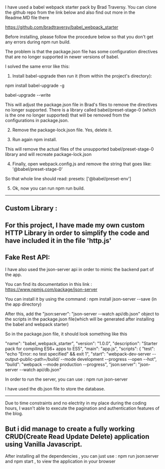 I have used a babel webpack starter pack by Brad Traversy.
You can clone the github repo from the link below and also find out more in the Readme.MD file there

https://github.com/bradtraversy/babel_webpack_starter

Before installing, please follow the procedure below so that you don't get any errors during npm run build.

The problem is that the package.json file has some configuration directives that are no longer supported in newer versions of babel.



I solved the same error like this:

1) Install babel-upgrade then run it (from within the project's directory):

npm install babel-upgrade -g

babel-upgrade --write

This will adjust the package.json file in Brad's files to remove the directives no longer supported. There is a library called babel/preset-stage-0 (which is the one no longer supported) that will be removed from the configurations in package.json.



2) Remove the package-lock.json file. Yes, delete it.



3) Run again npm install.

This will remove the actual files of the unsupported babel/preset-stage-0 library and will recreate package-lock.json



4) Finally, open webpack.config.js and remove the string that goes like: '@babel/preset-stage-0'

So that whole line should read:  presets: ['@babel/preset-env']



5) Ok, now you can run npm run build.

------------------------------------------------------------------------------------------------------------------------------
## Custom Library :
For this project, I have made my own custom HTTP Library in order to simplify the code and have included it
in the file 'http.js'
------------------------------------------------------------------------------------------------------------------------------
## Fake Rest API:
I have also used the json-server api in order to mimic the backend part of the app.

You can find its documentation in this link : https://www.npmjs.com/package/json-server

You can install it by using the command : npm install json-server --save (in the app directory)


After this, add the "json:server": "json-server --watch api/db.json" object to the scripts in the package.json file(which will be generated after installing the babel and webpack starter)

So in the package.json file, it should look something like this

"name": "babel_webpack_starter",
  "version": "1.0.0",
  "description": "Starter pack for compiling ES6+ apps to ES5",
  "main": "app.js",
  "scripts": {
    "test": "echo \"Error: no test specified\" && exit 1",
    "start": "webpack-dev-server --output-public-path=/build/  --mode development --progress --open --hot",
    "build": "webpack --mode production --progress",
    "json:server": "json-server --watch api/db.json"


In order to run the server, you can use : npm run json-server

I have used the db.json file to store the database.


-----------------------------------------------------------------------------------------------------------------------

Due to time constraints and no electrity in my place during the coding hours, I wasn't able to execute the pagination and authentication 
features of the blog.

But i did manage to create a fully working CRUD(Create Read Update Delete) application using Vanilla Javascript.
------------------------------------------------------------------------------------------------------------------------
After installing all the dependencies , you can just use : npm run json:server and npm start , to view the application in your browser
